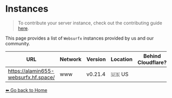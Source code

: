 # Instances 

> To contribute your server instance, check out the contributing guide [here](https://github.com/neon-mmd/websurfx/blob/HEAD/CONTRIBUTING.md).

This page provides a list of `Websurfx` instances provided by us and our community. 

|URL|Network|Version|Location|Behind Cloudflare?|Maintained By|TLS|IPv6|Comment|
|-|-|-|-|-|-|-|-|-|
|https://alamin655-websurfx.hf.space/|www|v0.21.4|🇺🇸 US||[websurfx project](https://github.com/neon-mmd/websurfx)|✅|||


[⬅️ Go back to Home](./README.md)

